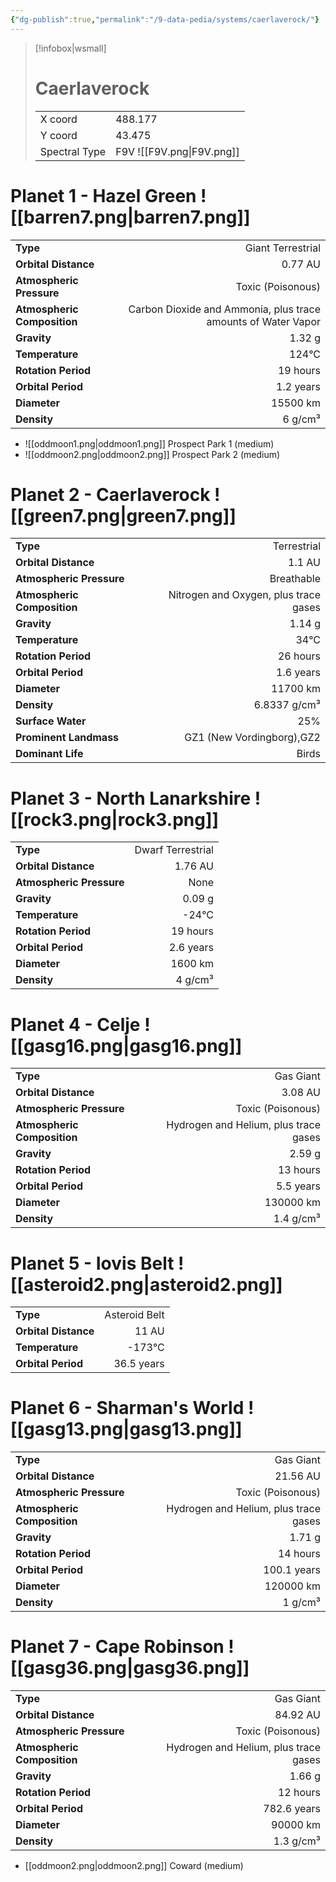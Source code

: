 ```yaml
---
{"dg-publish":true,"permalink":"/9-data-pedia/systems/caerlaverock/"}
---
```


> [!infobox|wsmall]
> # Caerlaverock
> | | |
> | - | - |
> | X coord | 488.177 |
> | Y coord| 43.475 |
> | Spectral Type | F9V ![[F9V.png\|F9V.png]] |

# Planet 1 - Hazel Green ![[barren7.png\|barren7.png]]
|                             |                           |
| --------------------------- | -------------------------:|
| **Type**                    |             Giant Terrestrial |
| **Orbital Distance**        |   0.77 AU |
| **Atmospheric Pressure**    |       Toxic (Poisonous) |
| **Atmospheric Composition** |      Carbon Dioxide and Ammonia, plus trace amounts of Water Vapor |
| **Gravity**                 |        1.32 g |
| **Temperature**             |    124°C |
| **Rotation Period**         |  19 hours |
| **Orbital Period** | 1.2 years |
| **Diameter**                |      15500 km | 
| **Density**                 |    6 g/cm³ |



- ![[oddmoon1.png\|oddmoon1.png]] Prospect Park 1 (medium)
- ![[oddmoon2.png\|oddmoon2.png]] Prospect Park 2 (medium)


# Planet 2 - Caerlaverock ![[green7.png\|green7.png]]
|                             |                           |
| --------------------------- | -------------------------:|
| **Type**                    |             Terrestrial |
| **Orbital Distance**        |   1.1 AU |
| **Atmospheric Pressure**    |       Breathable |
| **Atmospheric Composition** |      Nitrogen and Oxygen, plus trace gases |
| **Gravity**                 |        1.14 g |
| **Temperature**             |    34°C |
| **Rotation Period**         |  26 hours |
| **Orbital Period** | 1.6 years |
| **Diameter**                |      11700 km | 
| **Density**                 |    6.8337 g/cm³ |
| **Surface Water**           |           25% | 
| **Prominent Landmass**      |         GZ1 (New Vordingborg),GZ2 | 
| **Dominant Life**           |         Birds |





# Planet 3 - North Lanarkshire ![[rock3.png\|rock3.png]]
|                             |                           |
| --------------------------- | -------------------------:|
| **Type**                    |             Dwarf Terrestrial |
| **Orbital Distance**        |   1.76 AU |
| **Atmospheric Pressure**    |       None |
| **Gravity**                 |        0.09 g |
| **Temperature**             |    -24°C |
| **Rotation Period**         |  19 hours |
| **Orbital Period** | 2.6 years |
| **Diameter**                |      1600 km | 
| **Density**                 |    4 g/cm³ |





# Planet 4 - Celje ![[gasg16.png\|gasg16.png]]
|                             |                           |
| --------------------------- | -------------------------:|
| **Type**                    |             Gas Giant |
| **Orbital Distance**        |   3.08 AU |
| **Atmospheric Pressure**    |       Toxic (Poisonous) |
| **Atmospheric Composition** |      Hydrogen and Helium, plus trace gases |
| **Gravity**                 |        2.59 g |
| **Rotation Period**         |  13 hours |
| **Orbital Period** | 5.5 years |
| **Diameter**                |      130000 km | 
| **Density**                 |    1.4 g/cm³ |





# Planet 5 - Iovis Belt ![[asteroid2.png\|asteroid2.png]]
|                             |                           |
| --------------------------- | -------------------------:|
| **Type**                    |             Asteroid Belt |
| **Orbital Distance**        |   11 AU |
| **Temperature**             |    -173°C |
| **Orbital Period** | 36.5 years |





# Planet 6 - Sharman's World ![[gasg13.png\|gasg13.png]]
|                             |                           |
| --------------------------- | -------------------------:|
| **Type**                    |             Gas Giant |
| **Orbital Distance**        |   21.56 AU |
| **Atmospheric Pressure**    |       Toxic (Poisonous) |
| **Atmospheric Composition** |      Hydrogen and Helium, plus trace gases |
| **Gravity**                 |        1.71 g |
| **Rotation Period**         |  14 hours |
| **Orbital Period** | 100.1 years |
| **Diameter**                |      120000 km | 
| **Density**                 |    1 g/cm³ |





# Planet 7 - Cape Robinson ![[gasg36.png\|gasg36.png]]
|                             |                           |
| --------------------------- | -------------------------:|
| **Type**                    |             Gas Giant |
| **Orbital Distance**        |   84.92 AU |
| **Atmospheric Pressure**    |       Toxic (Poisonous) |
| **Atmospheric Composition** |      Hydrogen and Helium, plus trace gases |
| **Gravity**                 |        1.66 g |
| **Rotation Period**         |  12 hours |
| **Orbital Period** | 782.6 years |
| **Diameter**                |      90000 km | 
| **Density**                 |    1.3 g/cm³ |



- [[oddmoon2.png\|oddmoon2.png]] Coward (medium)

